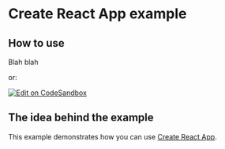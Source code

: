 # Create React App example

## How to use

Blah blah

or:

[![Edit on CodeSandbox](https://codesandbox.io/static/img/play-codesandbox.svg)](https://codesandbox.io/s/github/mui-org/material-ui/tree/master/examples/create-react-app)

## The idea behind the example

This example demonstrates how you can use [Create React App](https://github.com/facebookincubator/create-react-app).
